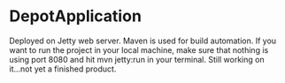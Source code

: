 DepotApplication
================

Deployed on Jetty web server.
Maven is used for build automation.
If you want to run the project in your local machine, make sure that nothing is using port 8080 
and hit mvn jetty:run in your terminal.
Still working on it...not yet a finished product.
